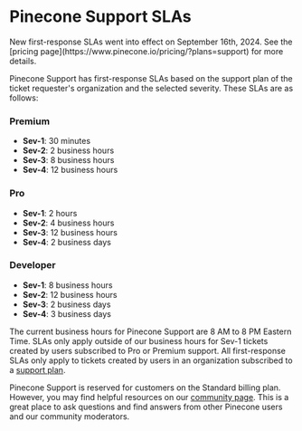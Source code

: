 # Pinecone Support SLAs

<Note>
  New first-response SLAs went into effect on September 16th, 2024. See the [pricing page](https://www.pinecone.io/pricing/?plans=support) for more details.
</Note>

Pinecone Support has first-response SLAs based on the support plan of the ticket requester's organization and the selected severity. These SLAs are as follows:

### Premium

* **Sev-1**: 30 minutes
* **Sev-2**: 2 business hours
* **Sev-3**: 8 business hours
* **Sev-4**: 12 business hours

### Pro

* **Sev-1**: 2 hours
* **Sev-2**: 4 business hours
* **Sev-3**: 12 business hours
* **Sev-4**: 2 business days

### Developer

* **Sev-1**: 8 business hours
* **Sev-2**: 12 business hours
* **Sev-3**: 2 business days
* **Sev-4**: 3 business days

The current business hours for Pinecone Support are 8 AM to 8 PM Eastern Time. SLAs only apply outside of our business hours for Sev-1 tickets created by users subscribed to Pro or Premium support. All first-response SLAs only apply to tickets created by users in an organization subscribed to a [support plan](https://www.pinecone.io/pricing/?plans=support).

Pinecone Support is reserved for customers on the Standard billing plan. However, you may find helpful resources on our [community page](https://community.pinecone.io). This is a great place to ask questions and find answers from other Pinecone users and our community moderators.
